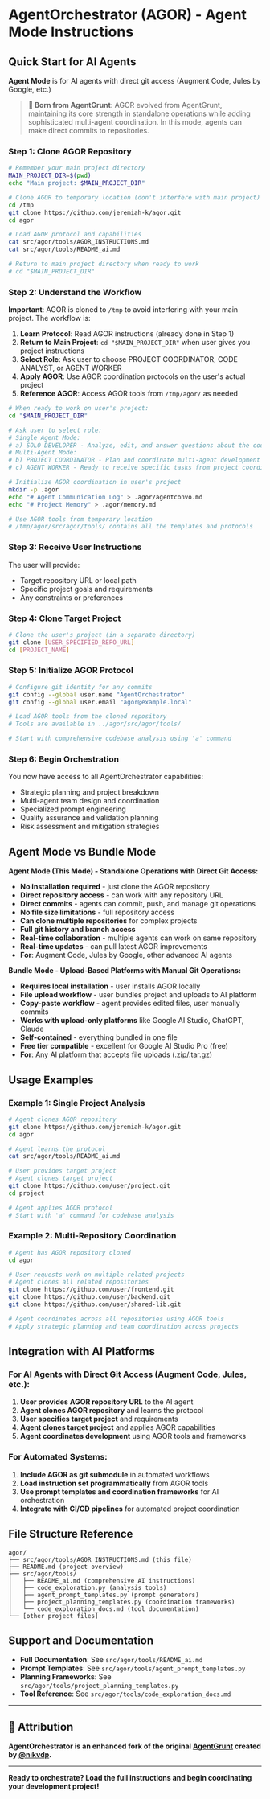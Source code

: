 # AgentOrchestrator (AGOR) - Agent Mode Instructions

## Quick Start for AI Agents

**Agent Mode** is for AI agents with direct git access (Augment Code, Jules by Google, etc.)

> **🔄 Born from AgentGrunt**: AGOR evolved from AgentGrunt, maintaining its core strength in standalone operations while adding sophisticated multi-agent coordination. In this mode, agents can make direct commits to repositories.

### Step 1: Clone AGOR Repository

```bash
# Remember your main project directory
MAIN_PROJECT_DIR=$(pwd)
echo "Main project: $MAIN_PROJECT_DIR"

# Clone AGOR to temporary location (don't interfere with main project)
cd /tmp
git clone https://github.com/jeremiah-k/agor.git
cd agor

# Load AGOR protocol and capabilities
cat src/agor/tools/AGOR_INSTRUCTIONS.md
cat src/agor/tools/README_ai.md

# Return to main project directory when ready to work
# cd "$MAIN_PROJECT_DIR"
```

### Step 2: Understand the Workflow

**Important**: AGOR is cloned to `/tmp` to avoid interfering with your main project. The workflow is:

1. **Learn Protocol**: Read AGOR instructions (already done in Step 1)
2. **Return to Main Project**: `cd "$MAIN_PROJECT_DIR"` when user gives you project instructions
3. **Select Role**: Ask user to choose PROJECT COORDINATOR, CODE ANALYST, or AGENT WORKER
4. **Apply AGOR**: Use AGOR coordination protocols on the user's actual project
5. **Reference AGOR**: Access AGOR tools from `/tmp/agor/` as needed

```bash
# When ready to work on user's project:
cd "$MAIN_PROJECT_DIR"

# Ask user to select role:
# Single Agent Mode:
# a) SOLO DEVELOPER - Analyze, edit, and answer questions about the codebase
# Multi-Agent Mode:
# b) PROJECT COORDINATOR - Plan and coordinate multi-agent development
# c) AGENT WORKER - Ready to receive specific tasks from project coordinator

# Initialize AGOR coordination in user's project
mkdir -p .agor
echo "# Agent Communication Log" > .agor/agentconvo.md
echo "# Project Memory" > .agor/memory.md

# Use AGOR tools from temporary location
# /tmp/agor/src/agor/tools/ contains all the templates and protocols
```

### Step 3: Receive User Instructions

The user will provide:

- Target repository URL or local path
- Specific project goals and requirements
- Any constraints or preferences

### Step 4: Clone Target Project

```bash
# Clone the user's project (in a separate directory)
git clone [USER_SPECIFIED_REPO_URL]
cd [PROJECT_NAME]
```

### Step 5: Initialize AGOR Protocol

```bash
# Configure git identity for any commits
git config --global user.name "AgentOrchestrator"
git config --global user.email "agor@example.local"

# Load AGOR tools from the cloned repository
# Tools are available in ../agor/src/agor/tools/

# Start with comprehensive codebase analysis using 'a' command
```

### Step 6: Begin Orchestration

You now have access to all AgentOrchestrator capabilities:

- Strategic planning and project breakdown
- Multi-agent team design and coordination
- Specialized prompt engineering
- Quality assurance and validation planning
- Risk assessment and mitigation strategies

## Agent Mode vs Bundle Mode

**Agent Mode (This Mode) - Standalone Operations with Direct Git Access:**

- **No installation required** - just clone the AGOR repository
- **Direct repository access** - can work with any repository URL
- **Direct commits** - agents can commit, push, and manage git operations
- **No file size limitations** - full repository access
- **Can clone multiple repositories** for complex projects
- **Full git history and branch access**
- **Real-time collaboration** - multiple agents can work on same repository
- **Real-time updates** - can pull latest AGOR improvements
- **For**: Augment Code, Jules by Google, other advanced AI agents

**Bundle Mode - Upload-Based Platforms with Manual Git Operations:**

- **Requires local installation** - user installs AGOR locally
- **File upload workflow** - user bundles project and uploads to AI platform
- **Copy-paste workflow** - agent provides edited files, user manually commits
- **Works with upload-only platforms** like Google AI Studio, ChatGPT, Claude
- **Self-contained** - everything bundled in one file
- **Free tier compatible** - excellent for Google AI Studio Pro (free)
- **For**: Any AI platform that accepts file uploads (.zip/.tar.gz)

## Usage Examples

### Example 1: Single Project Analysis

```bash
# Agent clones AGOR repository
git clone https://github.com/jeremiah-k/agor.git
cd agor

# Agent learns the protocol
cat src/agor/tools/README_ai.md

# User provides target project
# Agent clones target project
git clone https://github.com/user/project.git
cd project

# Agent applies AGOR protocol
# Start with 'a' command for codebase analysis
```

### Example 2: Multi-Repository Coordination

```bash
# Agent has AGOR repository cloned
cd agor

# User requests work on multiple related projects
# Agent clones all related repositories
git clone https://github.com/user/frontend.git
git clone https://github.com/user/backend.git
git clone https://github.com/user/shared-lib.git

# Agent coordinates across all repositories using AGOR tools
# Apply strategic planning and team coordination across projects
```

## Integration with AI Platforms

### For AI Agents with Direct Git Access (Augment Code, Jules, etc.):

1. **User provides AGOR repository URL** to the AI agent
2. **Agent clones AGOR repository** and learns the protocol
3. **User specifies target project** and requirements
4. **Agent clones target project** and applies AGOR capabilities
5. **Agent coordinates development** using AGOR tools and frameworks

### For Automated Systems:

1. **Include AGOR as git submodule** in automated workflows
2. **Load instruction set programmatically** from AGOR tools
3. **Use prompt templates and coordination frameworks** for AI orchestration
4. **Integrate with CI/CD pipelines** for automated project coordination

## File Structure Reference

```
agor/
├── src/agor/tools/AGOR_INSTRUCTIONS.md (this file)
├── README.md (project overview)
├── src/agor/tools/
│   ├── README_ai.md (comprehensive AI instructions)
│   ├── code_exploration.py (analysis tools)
│   ├── agent_prompt_templates.py (prompt generators)
│   ├── project_planning_templates.py (coordination frameworks)
│   └── code_exploration_docs.md (tool documentation)
└── [other project files]
```

## Support and Documentation

- **Full Documentation**: See `src/agor/tools/README_ai.md`
- **Prompt Templates**: See `src/agor/tools/agent_prompt_templates.py`
- **Planning Frameworks**: See `src/agor/tools/project_planning_templates.py`
- **Tool Reference**: See `src/agor/tools/code_exploration_docs.md`

---

## 🙏 Attribution

**AgentOrchestrator is an enhanced fork of the original [AgentGrunt](https://github.com/nikvdp/agentgrunt) created by [@nikvdp](https://github.com/nikvdp).**

---

**Ready to orchestrate? Load the full instructions and begin coordinating your development project!**
